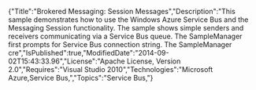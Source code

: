 {"Title":"Brokered Messaging: Session Messages","Description":"This sample demonstrates how to use the Windows Azure Service Bus and the Messaging Session functionality. The sample shows simple senders and receivers communicating via a Service Bus queue. The SampleManager first prompts for Service Bus connection string. The SampleManager cre","IsPublished":true,"ModifiedDate":"2014-09-02T15:43:33.96","License":"Apache License, Version 2.0","Requires":"Visual Studio 2010","Technologies":"Microsoft Azure,Service Bus,","Topics":"Service Bus,"}